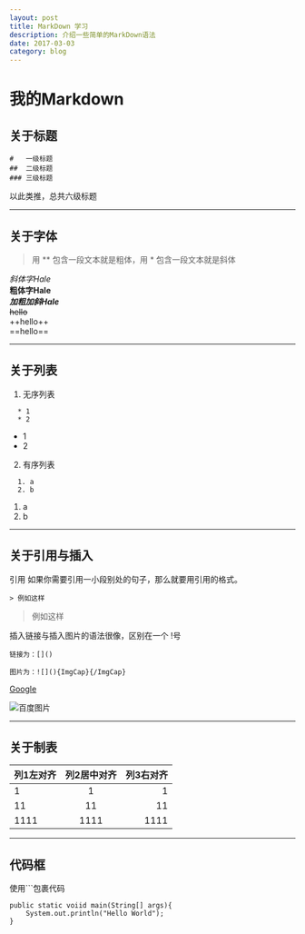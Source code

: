 ```yaml
---
layout: post
title: MarkDown 学习
description: 介绍一些简单的MarkDown语法
date: 2017-03-03
category: blog
---
```


# 我的Markdown

## 关于标题
```
#   一级标题  
##  二级标题  
### 三级标题  
```
以此类推，总共六级标题

---

## 关于字体

>用 \*\* 包含一段文本就是粗体，用 \* 包含一段文本就是斜体

 *斜体字Hale*  
 **粗体字Hale**  
 ***加粗加斜Hale***  
 ~~hello~~  
 ++hello++  
 ==hello==

---

## 关于列表


1. 无序列表
```  
  * 1
  * 2
```
  * 1
  * 2
2. 有序列表  
```  
  1. a
  2. b
```
  1. a
  2. b

***

## 关于引用与插入
引用 如果你需要引用一小段别处的句子，那么就要用引用的格式。
```
> 例如这样
```
> 例如这样

插入链接与插入图片的语法很像，区别在一个 !号
```
链接为：[]()

图片为：![](){ImgCap}{/ImgCap}
```
[Google](www.google.com)

![百度图片](https://www.baidu.com/img/baidu.gif)


***
## 关于制表

|    列1左对齐    |    列2居中对齐    |    列3右对齐    |
| :------------- |:-------------:| --------------:|
| 1         | 1         | 1         |
| 11        | 11        | 11        |
| 1111      | 1111      | 1111      |

***

## 代码框
使用```包裹代码
```
public static voiid main(String[] args){
    System.out.println("Hello World");
}
```
